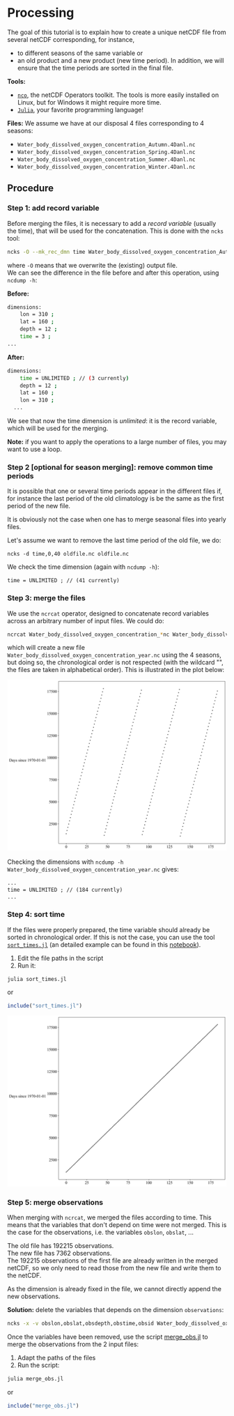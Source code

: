 # Processing

The goal of this tutorial is to explain how to create a unique netCDF file from
several netCDF corresponding, for instance,
* to different seasons of the same variable or
* an old product and a new product (new time period).
In addition, we will ensure that the time periods are sorted in the final file.

__Tools:__
* [`nco`](http://nco.sourceforge.net/), the netCDF Operators toolkit. The tools is more
easily installed on Linux, but for Windows it might require more time.
* [`Julia`](julialang.org/), your favorite programming language!

__Files:__
We assume we have at our disposal 4 files corresponding to 4 seasons:
* `Water_body_dissolved_oxygen_concentration_Autumn.4Danl.nc`
* `Water_body_dissolved_oxygen_concentration_Spring.4Danl.nc`
* `Water_body_dissolved_oxygen_concentration_Summer.4Danl.nc`
* `Water_body_dissolved_oxygen_concentration_Winter.4Danl.nc`

## Procedure

### Step 1: add record variable

Before merging the files, it is necessary to add a _record variable_ (usually the time),
that will be used for the concatenation. This is done with the `ncks` tool:

```bash
ncks -O --mk_rec_dmn time Water_body_dissolved_oxygen_concentration_Autumn.4Danl.nc Water_body_dissolved_oxygen_concentration_Autumn.4Danl.nc
```
where `-O` means that we overwrite the (existing) output file.     
We can see the difference in the file before and after this operation, using `ncdump -h`:

__Before:__
```bash
dimensions:
	lon = 310 ;
	lat = 160 ;
	depth = 12 ;
	time = 3 ;
...
```
__After:__
```bash
dimensions:
	time = UNLIMITED ; // (3 currently)
	depth = 12 ;
	lat = 160 ;
	lon = 310 ;
  ...
```
We see that now the time dimension is _unlimited_: it is the record variable, which will
be used for the merging.

__Note:__ if you want to apply the operations to a large number of files, you may want to
use a loop.


### Step 2 [optional for season merging]: remove common time periods

It is possible that one or several time periods appear in the different files if, for instance the last period of the old climatology is be the same as the first period of the new file.

It is obviously not the case when one has to merge seasonal files into yearly files.

Let's assume we want to remove the last time period of the old file, we do:
```
ncks -d time,0,40 oldfile.nc oldfile.nc
```
We check the time dimension (again with `ncdump -h`):
```
time = UNLIMITED ; // (41 currently)
```

### Step 3: merge the files

We use the `ncrcat` operator, designed to concatenate record variables across an arbitrary number of input files. We could do:
```bash
ncrcat Water_body_dissolved_oxygen_concentration_*nc Water_body_dissolved_oxygen_concentration_year.nc
```
which will create a new file `Water_body_dissolved_oxygen_concentration_year.nc` using the 4 seasons, but doing so, the chronological order is not respected (with the wildcard "", the files are taken in alphabetical order). This is illustrated in the plot below:

![Times not sorted](../figures/unsorted_times.jpg "Black Sea times")

Checking the dimensions with `ncdump -h Water_body_dissolved_oxygen_concentration_year.nc` gives:
```
...
time = UNLIMITED ; // (184 currently)
...
```

### Step 4: sort time

If the files were properly prepared, the time variable should already be sorted in
chronological order. If this is not the case, you can use the tool [`sort_times.jl`](../julia/sort_times.jl) (an detailed example can be found in this [notebook](https://github.com/gher-ulg/SeaDataCloud/blob/master/Julia/sort_climatology_time.ipynb)).

1. Edit the file paths in the script
2. Run it:
```bash
julia sort_times.jl
```
or
```julia
include("sort_times.jl")
```

![Sorted times ](../figures/sorted_times.jpg "Black Sea times")

### Step 5: merge observations

When merging with `ncrcat`, we merged the files according to time. This means that
the variables that don't depend on time were not merged. This is the case for the observations, i.e. the variables `obslon`, `obslat`, ...

The old file has 192215 observations.      
The new file has 7362 observations.      
The 192215 observations of the first file are already written in the merged netCDF,
so we only need to read those from the new file and write them to the netCDF.

As the dimension is already fixed in the file, we cannot directly append the new observations.

__Solution:__ delete the variables that depends on the dimension `observations`:
```bash
ncks -x -v obslon,obslat,obsdepth,obstime,obsid Water_body_dissolved_oxygen_concentration_year.nc Water_body_dissolved_oxygen_concentration_year.nc
```

Once the variables have been removed, use the script [merge_obs.jl](https://github.com/gher-ulg/EMODnet-Chemistry/blob/master/julia/merge_obs.jl) to merge the observations
from the 2 input files:
1. Adapt the paths of the files
2. Run the script:
```bash
julia merge_obs.jl
```
or
```julia
include("merge_obs.jl")
```
